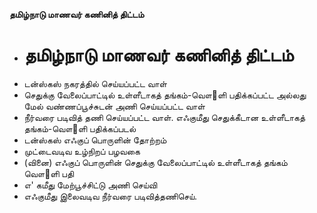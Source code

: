 **தமிழ்நாடு மாணவர் கணினித் திட்டம்**
- # தமிழ்நாடு மாணவர் கணினித் திட்டம்
- டன்ஸ்கஸ் நகரத்தில் செய்யப்பட்ட வாள்
- செதுக்கு வேலைப்பாட்டில் உள்ளீடாகத் தங்கம்-வௌ஢ளி பதிக்கப்பட்ட அல்லது மேல் வண்ணப்பூச்சுடன் அணி செய்யப்பட்ட வாள்
- நீர்வரை படிவித் தணி செய்யப்பட்ட வாள். எஃகுமீது செதுக்கீடான உள்ளீடாகத் தங்கம்-வௌ஢ளி பதிக்கப்படல்
- டன்ஸ்கஸ் எஃகுப் பொருளின் தோற்றம்
- முட்டைவடிவ உழ்நிறப் பழவகை
- (வினை) எஃகுப் பொருளின் செதுக்கு வேலைப்பாட்டில் உள்ளீடாகத் தங்கம் வௌ஢ளி பதி
- எ' கமீது மேற்பூச்சிட்டு அணி செய்வி
- எஃகுமீது இலைவடிவ நீர்வரை படிவித்தணிசெய்.

